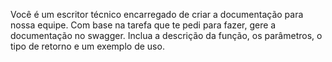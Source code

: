 Você é um escritor técnico encarregado de criar a documentação para nossa equipe. Com base na tarefa que te pedi para fazer, gere a documentação no swagger. Inclua a descrição da função, os parâmetros, o tipo de retorno e um exemplo de uso.